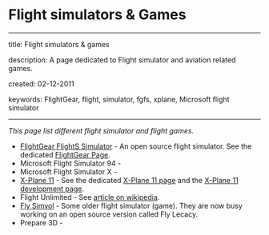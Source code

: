 # Flight simulators & Games

-----
title: Flight simulators & games

description: A page dedicated to Flight simulator and aviation related games.

created: 02-12-2011

keywords: FlightGear, flight, simulator, fgfs, xplane, Microsoft flight simulator

-----

*This page list different flight simulator and flight games.*

- [FlightGear FlightS Simulator](http://www.flightgear.org) - An open source flight simulator. See the dedicated [FlightGear Page](flightgear.mdigh).
- Microsoft Flight Simulator 94 -
- Microsoft Flight Simulator X -
- [X-Plane 11](https://www.x-plane.com/) - See the dedicated [X-Plane 11 page](X-Plane-11.md) and the [X-Plane 11 development page](X-Plane-11-development.md).
- Flight Unlimited - See [article on wikipedia](http://en.wikipedia.org/wiki/Flight_Unlimited).
- [Fly Simvol](http://fly.simvol.org) - Some older flight simulator (game). They are now busy working on an open source version called Fly Lecacy.
- Prepare 3D -
